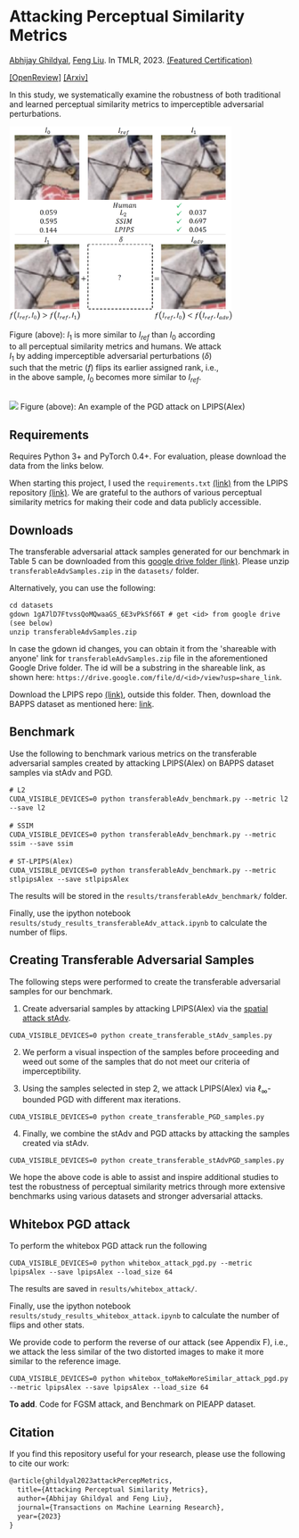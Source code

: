 # Attacking Perceptual Similarity Metrics

[Abhijay Ghildyal](https://abhijay9.github.io/), [Feng Liu](http://web.cecs.pdx.edu/~fliu/). In TMLR, 2023. [(Featured Certification)](https://jmlr.org/tmlr/papers/#) 

[[OpenReview]](https://openreview.net/forum?id=r9vGSpbbRO) [[Arxiv]](https://arxiv.org/abs/2305.08840)

In this study, we systematically examine the robustness of both traditional and learned perceptual similarity metrics to imperceptible adversarial perturbations.

<img src="imgs/teaser.png" width=400>

Figure (above): $I_1$ is more similar to $I_{ref}$ than $I_{0}$ according <br/> 
to all perceptual similarity metrics and humans. We attack <br/>
$I_1$ by adding imperceptible adversarial perturbations ($\delta$) <br/>
such that the metric ($f$) flips its earlier assigned rank, i.e., <br/>
in the above sample, $I_0$ becomes more similar to $I_{ref}$.

<br/>

<img src="https://abhijay9.github.io/images/lpips_pgd.gif" width=300 />
Figure (above): An example of the PGD attack on LPIPS(Alex)


## Requirements

Requires Python 3+ and PyTorch 0.4+. For evaluation, please download the data from the links below. 

When starting this project, I used the `requirements.txt` [(link)](https://github.com/richzhang/PerceptualSimilarity/blob/master/requirements.txt) from the LPIPS repository [(link)](https://github.com/richzhang/PerceptualSimilarity/). We are grateful to the authors of various perceptual similarity metrics for making their code and data publicly accessible.

## Downloads

The transferable adversarial attack samples generated for our benchmark in Table 5 can be downloaded from this [google drive folder (link)](https://drive.google.com/drive/folders/1uocGBWYrxAogMYlHaqFyidB-pjXVcJ7H?usp=sharing). Please unzip `transferableAdvSamples.zip` in the `datasets/` folder.

Alternatively, you can use the following:
```
cd datasets
gdown 1gA7lD7FtvssQoMQwaaGS_6E3vPkSf66T # get <id> from google drive (see below)
unzip transferableAdvSamples.zip
```
In case the gdown id changes, you can obtain it from the 'shareable with anyone' link for `transferableAdvSamples.zip` file in the aforementioned Google Drive folder. The id will be a substring in the shareable link, as shown here: `https://drive.google.com/file/d/<id>/view?usp=share_link`.

Download the LPIPS repo [(link)](https://github.com/richzhang/PerceptualSimilarity), outside this folder. Then, download the BAPPS dataset as mentioned here: [link](https://github.com/richzhang/PerceptualSimilarity#2-berkeley-adobe-perceptual-patch-similarity-bapps-dataset).

## Benchmark

Use the following to benchmark various metrics on the transferable adversarial samples created by attacking LPIPS(Alex) on BAPPS dataset samples via stAdv and PGD.

```
# L2
CUDA_VISIBLE_DEVICES=0 python transferableAdv_benchmark.py --metric l2 --save l2

# SSIM
CUDA_VISIBLE_DEVICES=0 python transferableAdv_benchmark.py --metric ssim --save ssim

# ST-LPIPS(Alex)
CUDA_VISIBLE_DEVICES=0 python transferableAdv_benchmark.py --metric stlpipsAlex --save stlpipsAlex
```

The results will be stored in the `results/transferableAdv_benchmark/` folder. 

Finally, use the ipython notebook `results/study_results_transferableAdv_attack.ipynb` to calculate the number of flips.

## Creating Transferable Adversarial Samples

The following steps were performed to create the transferable adversarial samples for our benchmark.

1. Create adversarial samples by attacking LPIPS(Alex) via the [spatial attack stAdv](https://github.com/rakutentech/stAdv).
```
CUDA_VISIBLE_DEVICES=0 python create_transferable_stAdv_samples.py
```

2. We perform a visual inspection of the samples before proceeding and weed out some of the samples that do not meet our criteria of imperceptibility.

3. Using the samples selected in step 2, we attack LPIPS(Alex) via $\ell_\infty$-bounded PGD with different max iterations.
```
CUDA_VISIBLE_DEVICES=0 python create_transferable_PGD_samples.py
```

4. Finally, we combine the stAdv and PGD attacks by attacking the samples created via stAdv.
```
CUDA_VISIBLE_DEVICES=0 python create_transferable_stAdvPGD_samples.py
```

We hope the above code is able to assist and inspire additional studies to test the robustness of perceptual similarity metrics through more extensive benchmarks using various datasets and stronger adversarial attacks.

## Whitebox PGD attack

To perform the whitebox PGD attack run the following

```
CUDA_VISIBLE_DEVICES=0 python whitebox_attack_pgd.py --metric lpipsAlex --save lpipsAlex --load_size 64
```

The results are saved in `results/whitebox_attack/`. 

Finally, use the ipython notebook `results/study_results_whitebox_attack.ipynb` to calculate the number of flips and other stats.

We provide code to perform the reverse of our attack (see Appendix F), i.e., we attack the less similar of the two distorted images to make it more similar to the reference image.
```
CUDA_VISIBLE_DEVICES=0 python whitebox_toMakeMoreSimilar_attack_pgd.py --metric lpipsAlex --save lpipsAlex --load_size 64
```

<b>To add</b>. 
Code for FGSM attack, and Benchmark on PIEAPP dataset.

## Citation

If you find this repository useful for your research, please use the following to cite our work:

```
@article{ghildyal2023attackPercepMetrics,
  title={Attacking Perceptual Similarity Metrics},
  author={Abhijay Ghildyal and Feng Liu},
  journal={Transactions on Machine Learning Research},
  year={2023}
}
```

